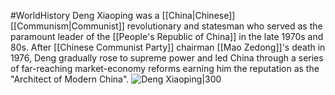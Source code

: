 #WorldHistory 
Deng Xiaoping was a [[China|Chinese]] [[Communism|Communist]] revolutionary and statesman who served as the paramount leader of the [[People's Republic of China]] in the late 1970s and 80s. After [[Chinese Communist Party]] chairman [[Mao Zedong]]'s death in 1976, Deng gradually rose to supreme power and led China through a series of far-reaching market-economy reforms earning him the reputation as the "Architect of Modern China".
![Deng Xiaoping|300](https://upload.wikimedia.org/wikipedia/commons/thumb/d/dd/Deng_Xiaoping_at_the_arrival_ceremony_for_the_Vice_Premier_of_China_%28cropped%29.jpg/220px-Deng_Xiaoping_at_the_arrival_ceremony_for_the_Vice_Premier_of_China_%28cropped%29.jpg)